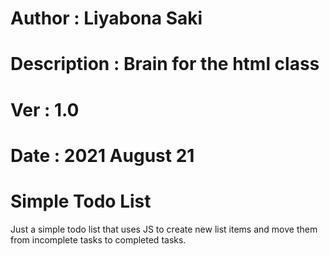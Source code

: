 
# Author      : Liyabona Saki
# Description : Brain for the html class
# Ver         : 1.0
# Date        : 2021 August 21


# Simple Todo List


Just a simple todo list that uses JS to create new list items and move them from incomplete tasks to completed tasks. 

